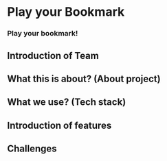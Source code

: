 # Play your Bookmark
### Play your bookmark!



## Introduction of Team

## What this is about? (About project)

## What we use? (Tech stack)

## Introduction of features

## Challenges
